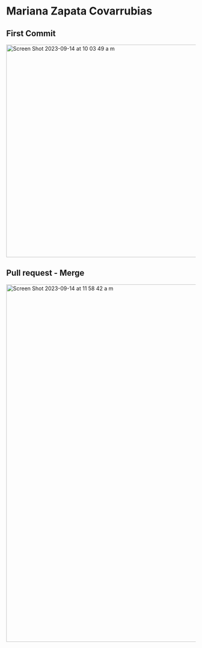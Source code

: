 # Mariana Zapata Covarrubias
## First Commit
<img width="564" alt="Screen Shot 2023-09-14 at 10 03 49 a m" src="https://github.com/MarianaZapata/ECE444-F2023-Assignment1/assets/91971999/d2a90e7c-8472-4ec9-bf6e-110722431fdb">

## Pull request - Merge
<img width="948" alt="Screen Shot 2023-09-14 at 11 58 42 a m" src="https://github.com/MarianaZapata/ECE444-F2023-Assignment1/assets/91971999/d96029fa-9d3f-4bc9-b17f-74d31e025d3c">
